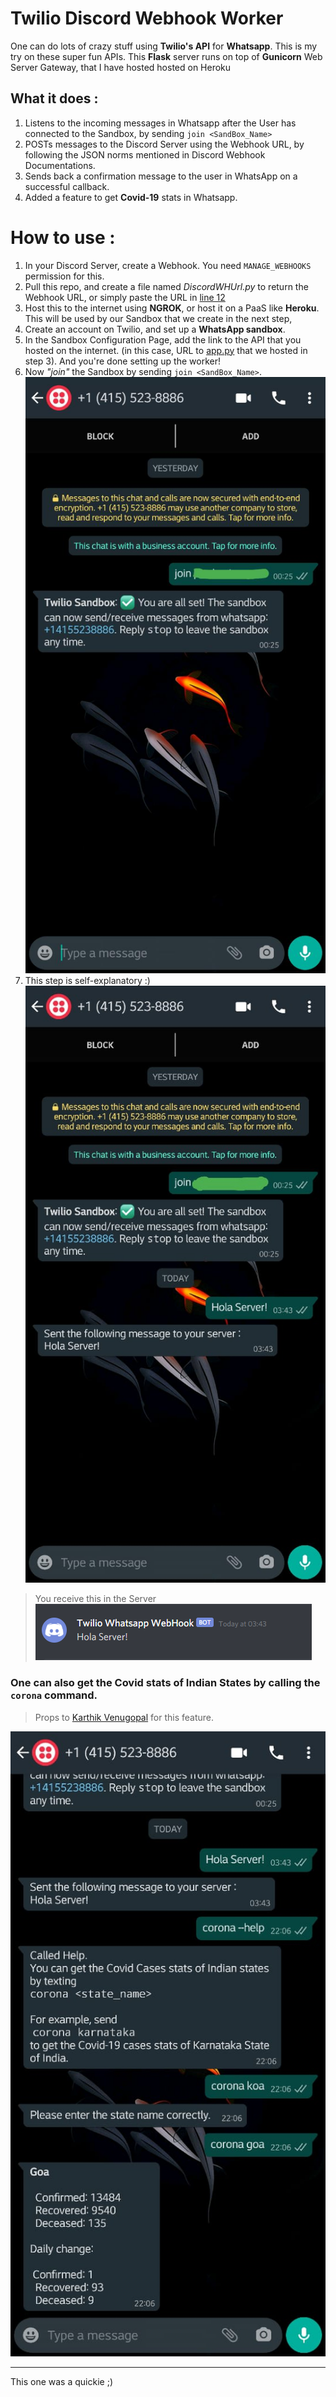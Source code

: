 # Twilio Discord Webhook Worker

One can do lots of crazy stuff using **Twilio's API** for **Whatsapp**. This is my try on these super fun APIs.
This **Flask** server runs on top of **Gunicorn** Web Server Gateway, that I have hosted hosted on Heroku

## What it does  :
1. Listens to the incoming messages in Whatsapp after the User has connected to the Sandbox, by sending `join <SandBox_Name>`
2. POSTs messages to the Discord Server using the Webhook URL, by following the JSON norms mentioned in Discord Webhook Documentations.
3. Sends back a confirmation message to the user in WhatsApp on a successful callback.
4. Added a feature to get **Covid-19** stats in Whatsapp.

# How to use : 
1. In your Discord Server, create a Webhook. You need `MANAGE_WEBHOOKS` permission for this.
2. Pull this repo, and create a file named _DiscordWHUrl.py_ to return the Webhook URL, or simply paste the URL in [line 12](app.py#L12)
3. Host this to the internet using **NGROK**, or host it on a PaaS like **Heroku**. This will be used by our Sandbox that we create in the next step,
4. Create an account on Twilio, and set up a **WhatsApp sandbox**.
5. In the Sandbox Configuration Page, add the link to the API that you hosted on the internet. (in this case, URL to [app.py](app.py) that we hosted in step 3). And you're done setting up the worker!
6. Now *"join"* the Sandbox by sending `join <SandBox_Name>`.  
![.](Files/join_sandbox.jpeg)  
7. This step is self-explanatory :)  
![send_message](Files/send_message.jpeg)  
>   You receive this in the Server  
> ![received in discord](Files/discord_capture.png)  

### One can also get the Covid stats of Indian States by calling the `corona` command.
> Props to [Karthik Venugopal](https://github.com/Karthikvenugopal) for this feature.  

![corona bot](Files/corona_commands.jpeg)  

------
This one was a quickie ;)
